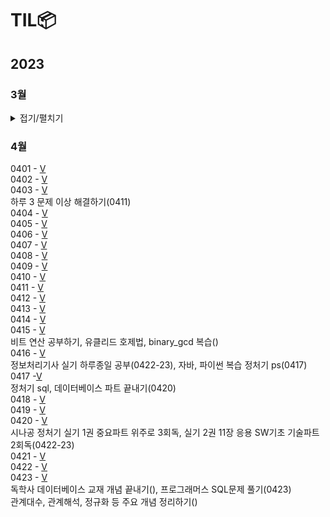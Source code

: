 # TIL📦

## 2023
### 3월
<details>
<summary>접기/펼치기</summary>
0323 - [V](./03/0323)<br>
0324 - [V](./03/0324) <br>
추상클래스, 인터페이스, 자바 문법 복습(0330)<br>
0325 - [V](./03/0325)<br>
0326 - [V](./03/0326) <br>
C enum 복습(0327), 자료구조 Ch14. 그래프 복습(0327) <br>
0327 - [V](./03/0327) <br>
mysql 1~10강 정리 후 관련 문제 풀기(0420), 데이터베이스 개념 정규화까지 끝내기(0402)<br>
0328 - [V](./03/0328) <br>
0329 - [V](./03/0329) <br>
0330 - [V](./03/0330) <br>
0331 - [V](./03/0331) <br>

### 3월 정리⌛️
정보처리기사 실기(~UML), 자바 복습, 열혈 자료구조 1회독, mysql 기초, 데이터베이스 개념(~정규화 전까지)<br>
프론트(html/css/javascript)기초 시작, 알고리즘(로버트세지윅) 시작, PS(백준 기초 알고리즘 8문제)<br>
객체지향의 사실과 오해 1회독, UML 기초와 응용(~유스케이스 다이어그램), 블로그 포스팅용 문서화 작업...<br>

### 4월 우선순위🎯
1. 정보처리기사 실기(4/23) 합격
2. PS 하루 한 문제
3. 알고리즘(로버트세지윅) 강의 + 책 1회독
4. 영어 회화 유창할 정도로 연습
5. sql, 데이터베이스 개념  끝내기

</details>

### 4월
0401 - [V](./04/0401)<br>
0402 - [V](./04/0402)<br>
0403 - [V](./04/0403)<br>
하루 3 문제 이상 해결하기(0411)<br>
0404 - [V](./04/0404)<br>
0405 - [V](./04/0405)<br>
0406 - [V](./04/0406)<br>
0407 - [V](./04/0407)<br>
0408 - [V](./04/0408)<br>
0409 - [V](./04/0409)<br>
0410 - [V](./04/0410)<br>
0411 - [V](./04/0411)<br>
0412 - [V](./04/0412)<br>
0413 - [V](./04/0413)<br>
0414 - [V](./04/0414)<br>
0415 - [V](./04/0415)<br>
비트 연산 공부하기, 유클리드 호제법, binary\_gcd 복습()<br>
0416 - [V](./04/0416)<br>
정보처리기사 실기 하루종일 공부(0422-23), 자바, 파이썬 복습 정처기 ps(0417)<br>
0417 -[V](./04/0417)<br>
정처기 sql, 데이터베이스 파트 끝내기(0420)<br>
0418 - [V](./04/0418)<br>
0419 - [V](./04/0419)<br>
0420 - [V](./04/0420_21_22)<br>
시나공 정처기 실기 1권 중요파트 위주로 3회독, 실기 2권 11장 응용 SW기초 기술파트 2회독(0422-23)<br>
0421 - [V](./04/0420_21_22)<br>
0422 - [V](./04/0420_21_22)<br>
0423 - [V](./04/0423)<br>
독학사 데이터베이스 교재 개념 끝내기(), 프로그래머스 SQL문제 풀기(0423)<br>
관계대수, 관계해석, 정규화 등 주요 개념 정리하기()<br>

